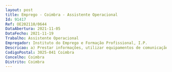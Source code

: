 ```yaml
--- 
layout: post
title: Emprego - Coimbra - Assistente Operacional
Id: 91417
Ref: OE202110/0644
DataAbertura: 2021-11-05
DataFecho: 2021-11-19
Trabalho: Assistente Operacional
Empregador: Instituto do Emprego e Formação Profissional, I.P.
Descricao: a) Prestar informações, utilizar equipamentos de comunicação, incluindoestabelecer e encaminhar ligações telefónicas, receber e transmitir mensagens b) Exercer tarefas de atendimento, bem como de encaminhamento de utentes c) Exercer atividades de apoio aos serviços de modo a permitir o seu normalfuncionamento d) Reproduzir documentos com utilização de equipamento próprio, assegurandoa sua manutenção e gestão de stocks necessários ao seu funcionamento 
CodigoPostal: 3025-041 Coimbra
Concelho: Coimbra
Distrito: Coimbra
--- 
```

